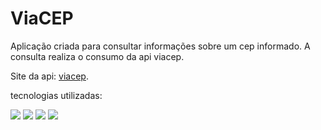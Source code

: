# ViaCEP

Aplicação criada para consultar informações sobre um cep informado. A consulta realiza o consumo da api viacep.

Site da api: [viacep](https://viacep.com.br/).

tecnologias utilizadas:

<img src="https://img.shields.io/badge/HTML-239120?style=for-the-badge&logo=html5&logoColor=white">

<img src="https://img.shields.io/badge/CSS-239120?&style=for-the-badge&logo=css3&logoColor=white">

<img src="https://img.shields.io/badge/JavaScript-F7DF1E?style=for-the-badge&logo=javascript&logoColor=black">

<img src="https://img.shields.io/badge/Bootstrap-563D7C?style=for-the-badge&logo=bootstrap&logoColor=white">
 
